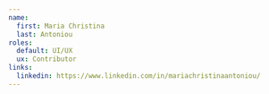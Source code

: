 ```yaml
---
name:
  first: Maria Christina
  last: Antoniou
roles:
  default: UI/UX
  ux: Contributor
links:
  linkedin: https://www.linkedin.com/in/mariachristinaantoniou/
---
```

